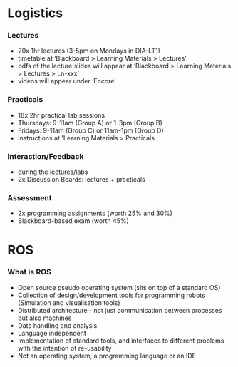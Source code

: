 # Logistics

### Lectures
- 20x 1hr lectures (3-5pm on Mondays in DIA-LT1)
- timetable at ‘Blackboard > Learning Materials > Lectures’
- pdfs of the lecture slides will appear at ‘Blackboard > Learning Materials > Lectures > Ln-xxx’
- videos will appear under ‘Encore’

### Practicals
- 18x 2hr practical lab sessions
- Thursdays: 9-11am (Group A) or 1-3pm (Group B)
- Fridays: 9-11am (Group C) or 11am-1pm (Group D)
- instructions at 'Learning Materials > Practicals

### Interaction/Feedback
- during the lectures/labs
- 2x Discussion Boards: lectures + practicals

### Assessment
- 2x programming assignments (worth 25% and 30%)
- Blackboard-based exam (worth 45%)

# ROS

### What is ROS
- Open source pseudo operating system (sits on top of a standard OS)
- Collection of design/development tools for programming robots (Simulation and visualisation tools)
- Distributed architecture - not just communication between processes but also machines
- Data handling and analysis
- Language independent
- Implementation of standard tools, and interfaces to different problems with the intention of re-usability
- Not an operating system, a programming language or an IDE
